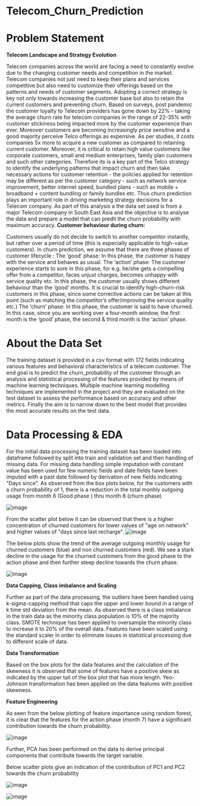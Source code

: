 # Telecom_Churn_Prediction
# Problem Statement
**Telecom Landscape and Strategy Evolution**

Telecom companies across the world are facing a need to constantly evolve due to the changing customer needs and competition in the market. Telecom companies not just need to keep their plans and services competitive but also need to customize their offerings based on the patterns and needs of customer segments. Adopting a correct strategy is key not only towards increasing the customer base but also to retain the current customers and preventing churn. Based on surveys, post pandemic the customer loyalty to Telecom providers has gone down by 22% - taking the average churn rate for telecom companies in the range of 22-35% with customer stickiness being impacted more by the customer experience than ever. Moreover customers are becoming increasingly price sensitive and a good majority perceive Telco offerings as expensive. As per studies, it costs companies 5x more to acquire a new customer as compared to retaining current customer. Moreover, it is critical to retain high value customers like corporate customers, small and medium enterprises, family plan customers and such other categories.
Therefore its is a key part of the Telco strategy to identify the underlying patterns that impact churn and then take necessary actions for customer retention - the policies applied for retention may be different as per the customer category - such as network service improvement, better internet speed, bundled plans - such as mobile + broadband + content bundling or family bundles etc. Thus churn prediction plays an important role in driving marketing strategy decisions for a Telecom company.
As part of this analysis a the data set used is from a major Telecom company in South East Asia and the objective is to analyse the data and prepare a model that can predit the churn probability with maximum accuracy.
**Customer behaviour during churn:**

Customers usually do not decide to switch to another competitor instantly, but rather over a period of time (this is especially applicable to high-value customers). In churn prediction, we assume that there are three phases of customer lifecycle :
The ‘good’ phase: In this phase, the customer is happy with the service and behaves as usual.
The ‘action’ phase: The customer experience starts to sore in this phase, for e.g. he/she gets a compelling offer from a competitor, faces unjust charges, becomes unhappy with service quality etc. In this phase, the customer usually shows different behaviour than the ‘good’ months. It is crucial to identify high-churn-risk customers in this phase, since some corrective actions can be taken at this point (such as matching the competitor’s offer/improving the service quality etc.)
The ‘churn’ phase: In this phase, the customer is said to have churned. In this case, since you are working over a four-month window, the first month is the ‘good’ phase, the second & third month is the ‘action’ phase.

# About the Data Set
The training dataset is provided in a csv format with 172 fields indicating various features and behavioral characteristics of a telecom customer. The end goal is to predict the churn_probability of the customer through an analysis and statistical processing of the features provided by means of machine learning techniques. Multiple machine learning modelling techniques are implemented in the project and they are evaluated on the test dataset to assess the performance based on accuracy and other metrics. Finally the aim is to narrow down to the best model that provides the most accurate results on the test data.

# Data Processing & EDA
For the initial data processing the training dataset has been loaded into dataframe followed by split into train and validation set and then handling of missing data. For missing data handling simple imputation with constant value has been used for few numeric fields and date fields have been imputed with a past date followed by derivation of new fields indicating "Days since".
As observed from the box plots below, for the customers with a churn probability of 1, there is a reduction in the total monhly outgoing usage from month 6 (Good phase ) thru month 8 (churn phase)

![image](https://github.com/user-attachments/assets/01473fd7-1c37-45d6-ab50-88668c597120)

From the scatter plot below it can be observed that there is a higher concentration of churned customers for lower values of "age on network" and higher values of "days since last recharge".
![image](https://github.com/user-attachments/assets/c9599eb0-5ced-4ccc-9dad-ee25c121f04e)

The below plots show the trend of the average outgoing monthly usage for churned customers (blue) and non churned customers (red). We see a stark decline in the usage for the churned customers from the good phase to the action phase and then further steep decline towards the churn phase.

![image](https://github.com/user-attachments/assets/ed1efdae-772c-4c5c-82e5-e563876f63d2)

**Data Capping, Class imbalance and Scaling**

Further as part of the data processing, the outliers have been handled using k-sigma-capping method that caps the upper and lower bound in a range of k time std deviation from the mean.
As observed there is a class imbalance in the train data as the minority class population is 10% of the majority class. SMOTE technique has been applied to oversample the minority class to increase it to 20% of the overall data.
Features have been scaled using the standard scaler in order to eliminate issues in statistical processing due to different scale of data. 

**Data Transformation**

Based on the box plots for the data features and the calculation of the skewness it is observed that some of features have a positive skew as indicated by the upper tail of the box plot that has more length. Yeo-Johnson transformation has been applied on the data features with positive skewness. 

**Feature Engineering**

As seen from the below plotting of feature importance using random forest, it is clear that the features for the action phase (month 7) have a significant contribution towards the churn probability.

![image](https://github.com/user-attachments/assets/8f571ea5-8243-4297-9b38-975bc4490e91)

Further, PCA has been performed on the data to derive principal components that contribute towards the target variable.

Below scatter plots give an indication of the contribution of PC1 and PC2 towards the churn probability

![image](https://github.com/user-attachments/assets/4d42ad16-0fab-42a4-a418-4c9f29d7db72)

![image](https://github.com/user-attachments/assets/6f507c1c-9ee3-4d1f-bb35-a3ec93a065ae)





